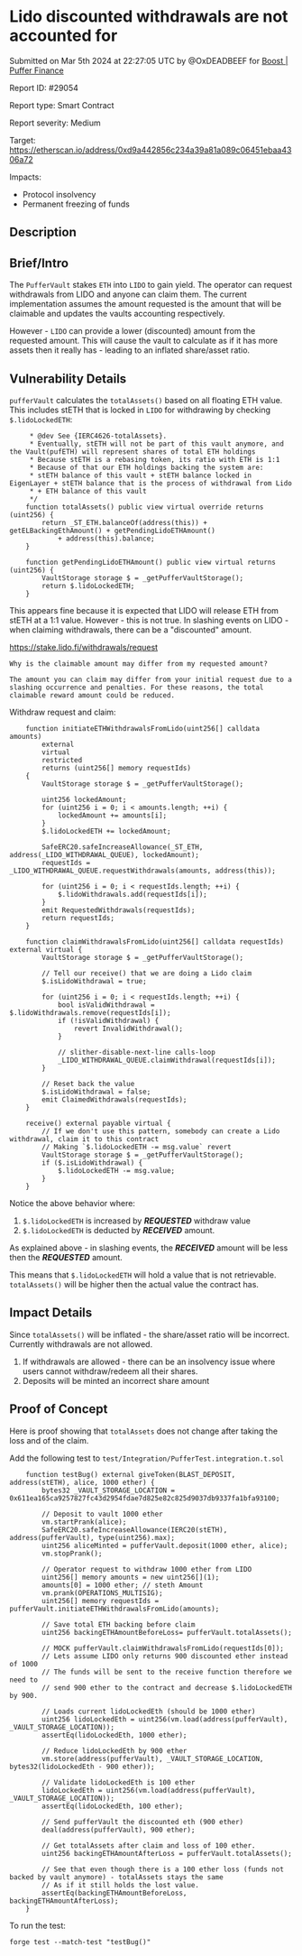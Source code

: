 
# Lido discounted withdrawals are not accounted for

Submitted on Mar 5th 2024 at 22:27:05 UTC by @OxDEADBEEF for [Boost | Puffer Finance](https://immunefi.com/bounty/pufferfinance-boost/)

Report ID: #29054

Report type: Smart Contract

Report severity: Medium

Target: https://etherscan.io/address/0xd9a442856c234a39a81a089c06451ebaa4306a72

Impacts:
- Protocol insolvency
- Permanent freezing of funds

## Description
## Brief/Intro

The `PufferVault` stakes `ETH` into `LIDO` to gain yield. 
The operator can request withdrawals from LIDO and anyone can claim them.
The current implementation assumes the amount requested is the amount that will be claimable and updates the vaults accounting respectively.

However - `LIDO` can provide a lower (discounted) amount from the requested amount. This will cause the vault to calculate as if it has more assets then it really has - leading to an inflated share/asset ratio.

## Vulnerability Details

`pufferVault` calculates the `totalAssets()` based on all floating ETH value. This includes stETH that is locked in `LIDO` for withdrawing by checking `$.lidoLockedETH`:
```solidity
     * @dev See {IERC4626-totalAssets}.
     * Eventually, stETH will not be part of this vault anymore, and the Vault(pufETH) will represent shares of total ETH holdings
     * Because stETH is a rebasing token, its ratio with ETH is 1:1
     * Because of that our ETH holdings backing the system are:
     * stETH balance of this vault + stETH balance locked in EigenLayer + stETH balance that is the process of withdrawal from Lido
     * + ETH balance of this vault
     */
    function totalAssets() public view virtual override returns (uint256) {
        return _ST_ETH.balanceOf(address(this)) + getELBackingEthAmount() + getPendingLidoETHAmount()
            + address(this).balance;
    }

    function getPendingLidoETHAmount() public view virtual returns (uint256) {
        VaultStorage storage $ = _getPufferVaultStorage();
        return $.lidoLockedETH;
    }
```
This appears fine because it is expected that LIDO will release ETH from stETH at a 1:1 value. However - this is not true. In slashing events on LIDO - when claiming withdrawals, there can be a "discounted" amount.

https://stake.lido.fi/withdrawals/request
```
Why is the claimable amount may differ from my requested amount?

The amount you can claim may differ from your initial request due to a slashing occurrence and penalties. For these reasons, the total claimable reward amount could be reduced.
```

Withdraw request and claim:
```solidity
    function initiateETHWithdrawalsFromLido(uint256[] calldata amounts)
        external
        virtual
        restricted
        returns (uint256[] memory requestIds)
    {
        VaultStorage storage $ = _getPufferVaultStorage();

        uint256 lockedAmount;
        for (uint256 i = 0; i < amounts.length; ++i) {
            lockedAmount += amounts[i];
        }
        $.lidoLockedETH += lockedAmount;

        SafeERC20.safeIncreaseAllowance(_ST_ETH, address(_LIDO_WITHDRAWAL_QUEUE), lockedAmount);
        requestIds = _LIDO_WITHDRAWAL_QUEUE.requestWithdrawals(amounts, address(this));

        for (uint256 i = 0; i < requestIds.length; ++i) {
            $.lidoWithdrawals.add(requestIds[i]);
        }
        emit RequestedWithdrawals(requestIds);
        return requestIds;
    }

    function claimWithdrawalsFromLido(uint256[] calldata requestIds) external virtual {
        VaultStorage storage $ = _getPufferVaultStorage();

        // Tell our receive() that we are doing a Lido claim
        $.isLidoWithdrawal = true;

        for (uint256 i = 0; i < requestIds.length; ++i) {
            bool isValidWithdrawal = $.lidoWithdrawals.remove(requestIds[i]);
            if (!isValidWithdrawal) {
                revert InvalidWithdrawal();
            }

            // slither-disable-next-line calls-loop
            _LIDO_WITHDRAWAL_QUEUE.claimWithdrawal(requestIds[i]);
        }

        // Reset back the value
        $.isLidoWithdrawal = false;
        emit ClaimedWithdrawals(requestIds);
    }

    receive() external payable virtual {
        // If we don't use this pattern, somebody can create a Lido withdrawal, claim it to this contract
        // Making `$.lidoLockedETH -= msg.value` revert
        VaultStorage storage $ = _getPufferVaultStorage();
        if ($.isLidoWithdrawal) {
            $.lidoLockedETH -= msg.value;
        }
    }
```

Notice the above behavior where:
1. `$.lidoLockedETH` is increased by ***REQUESTED*** withdraw value
2. `$.lidoLockedETH` is deducted by ***RECEIVED*** amount. 

As explained above - in slashing events, the ***RECEIVED*** amount will be less then the ***REQUESTED*** amount.

This means that `$.lidoLockedETH` will hold a value that is not retrievable. `totalAssets()` will be higher then the actual value the contract has.
  
## Impact Details

Since `totalAssets()` will be inflated - the share/asset ratio will be incorrect. 
Currently withdrawals are not allowed.

1. If withdrawals are allowed - there can be an insolvency issue where users cannot withdraw/redeem all their shares.
2. Deposits will be minted an incorrect share amount 





## Proof of Concept

Here is proof showing that `totalAssets` does not change after taking the loss and of the claim.

Add the following test to `test/Integration/PufferTest.integration.t.sol`

```solidity
    function testBug() external giveToken(BLAST_DEPOSIT, address(stETH), alice, 1000 ether) {
        bytes32 _VAULT_STORAGE_LOCATION = 0x611ea165ca9257827fc43d2954fdae7d825e82c825d9037db9337fa1bfa93100;

        // Deposit to vault 1000 ether
        vm.startPrank(alice);
        SafeERC20.safeIncreaseAllowance(IERC20(stETH), address(pufferVault), type(uint256).max);
        uint256 aliceMinted = pufferVault.deposit(1000 ether, alice);
        vm.stopPrank();

        // Operator request to withdraw 1000 ether from LIDO 
        uint256[] memory amounts = new uint256[](1);
        amounts[0] = 1000 ether; // steth Amount
        vm.prank(OPERATIONS_MULTISIG);
        uint256[] memory requestIds = pufferVault.initiateETHWithdrawalsFromLido(amounts);
        
        // Save total ETH backing before claim
        uint256 backingETHAmountBeforeLoss= pufferVault.totalAssets();

        // MOCK pufferVault.claimWithdrawalsFromLido(requestIds[0]);
        // Lets assume LIDO only returns 900 discounted ether instead of 1000
        // The funds will be sent to the receive function therefore we need to
        // send 900 ether to the contract and decrease $.lidoLockedETH by 900.

        // Loads current lidoLockedEth (should be 1000 ether)
        uint256 lidoLockedEth = uint256(vm.load(address(pufferVault), _VAULT_STORAGE_LOCATION));
        assertEq(lidoLockedEth, 1000 ether);

        // Reduce lidoLockedEth by 900 ether
        vm.store(address(pufferVault), _VAULT_STORAGE_LOCATION, bytes32(lidoLockedEth - 900 ether));

        // Validate lidoLockedEth is 100 ether
        lidoLockedEth = uint256(vm.load(address(pufferVault), _VAULT_STORAGE_LOCATION));
        assertEq(lidoLockedEth, 100 ether);
        
        // Send pufferVault the discounted eth (900 ether)
        deal(address(pufferVault), 900 ether);

        // Get totalAssets after claim and loss of 100 ether.
        uint256 backingETHAmountAfterLoss = pufferVault.totalAssets();
        
        // See that even though there is a 100 ether loss (funds not backed by vault anymore) - totalAssets stays the same
        // As if it still holds the lost value.
        assertEq(backingETHAmountBeforeLoss, backingETHAmountAfterLoss);
    }
``` 

To run the test:
```
forge test --match-test "testBug()"
```